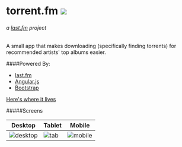 torrent.fm [![](http://img.shields.io/badge/version-1.1.1-red.svg)](https://github.com/himynameisdave/torrent.fm/releases/tag/v1.1.1)
==========


###### a [last.fm](http://last.fm) project 



A small app that makes downloading (specifically finding torrents) for recommended artists' top albums easier. 

####Powered By:

- [last.fm](http://last.fm)
- [Angular.js](http://angularjs.org)
- [Bootstrap](http://getbootstrap.com)


[Here's where it lives](http://himynameisdave.github.io/torrent.fm)

#####Screens

Desktop | Tablet |Mobile
--- | --- | ---
![desktop](http://i.imgur.com/2pR9SbZ.png) | ![tab](http://i.imgur.com/KfJkgTj.png)  | ![mobile](http://i.imgur.com/uveZSZ6.png)
